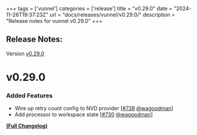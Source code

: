+++
tags = ['vunnel']
categories = ['release']
title = "v0.29.0"
date = "2024-11-26T19:37:23Z"
url = "docs/releases/vunnel/v0.29.0/"
description = "Release notes for vunnel v0.29.0"
+++

## Release Notes:
Version [v0.29.0](https://github.com/anchore/vunnel/releases/tag/v0.29.0)

# v0.29.0

### Added Features

- Wire up retry count config to NVD provider [[#738](https://github.com/anchore/vunnel/pull/738) [@wagoodman](https://github.com/wagoodman)]
- Add processor to workspace state [[#730](https://github.com/anchore/vunnel/pull/730) [@wagoodman](https://github.com/wagoodman)]

**[(Full Changelog)](https://github.com/anchore/vunnel/compare/v0.28.0...v0.29.0)**
